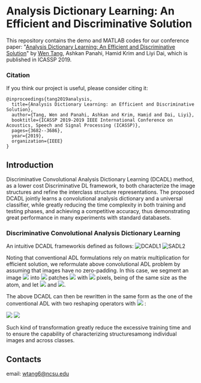 # Analysis Dictionary Learning: An Efficient and Discriminative Solution
This repository contains the demo and MATLAB codes for our conference paper: "[Analysis Dictionary Learning: An Efficient and Discriminative Solution](https://arxiv.org/abs/1903.03058)" by [Wen Tang](https://www.researchgate.net/profile/Wen_Tang24), Ashkan Panahi, Hamid Krim and Liyi Dai, which is published in ICASSP 2019.

### Citation
If you think our project is useful, please consider citing it:
```
@inproceedings{tang2019analysis,
  title={Analysis Dictionary Learning: an Efficient and Discriminative Solution},
  author={Tang, Wen and Panahi, Ashkan and Krim, Hamid and Dai, Liyi},
  booktitle={ICASSP 2019-2019 IEEE International Conference on Acoustics, Speech and Signal Processing (ICASSP)},
  pages={3682--3686},
  year={2019},
  organization={IEEE}
}
```

## Introduction
Discriminative Convolutional Analysis Dictionary Learning (DCADL) method, as a lower cost Discriminative DL framework, to both characterize the image structures and refine the interclass structure representations. The proposed DCADL jointly learns a convolutional analysis dictionary and a universal classifier, while greatly reducing the time complexity in both training and testing phases, and achieving a competitive accuracy, thus demonstrating great performance in many experiments with standard databasets.

### Discriminative Convolutional Analysis Dictionary Learning
An intuitive DCADL frameworkis defined as follows:
<img src="https://latex.codecogs.com/svg.latex?\arg\min_{\omega_i,u^i_j,W}~\sum_{j=1}^n\sum_{i=1}^{m}\left(\frac{1}{2}\|\omega_i\ast&space;x_j-u^i_j\|^2_2+\lambda_1\|u^i_j\|_1\right)+\frac{\lambda_2}{2}\|Y-W\tilde{U}\|_F^2," title="DCADL1" />
<img src="https://latex.codecogs.com/svg.latex?s.t.~\|\omega_i\|^2_2\leq&space;1;~\forall&space;i=1,\dots,m,~\tilde{U}=\begin{bmatrix}u^1_1&\cdots&u^1_n\\&space;\vdots&\ddots&\vdots\\&space;u^m_1&\cdots&u^m_n\\&space;\end{bmatrix}," title="SADL2" />

Noting that conventional ADL formulations rely on matrix multiplication for efficient solution, we reformulate above convolutional ADL problem by assuming that images have no zero-padding. In this case, we segment an image <img src="https://latex.codecogs.com/svg.latex?x_i"> into <img src="https://latex.codecogs.com/svg.latex?p"> patches <img src="https://latex.codecogs.com/svg.latex?[x_{i_1},\dots,x_{i_p}]"> with <img src="https://latex.codecogs.com/svg.latex?s\times&space;s"> pixels, being of the same size as the atom, and let 
<img src="https://latex.codecogs.com/svg.latex?\bar{X}=[x_{1_1},\dots,x_{1_p},\dots,x_{n_1},\dots,x_{n_p}]&space;\in\mathbb{R}^{s^2\times&space;np}"> and <img src="https://latex.codecogs.com/svg.latex?\bar{U}=\begin{bmatrix}&space;u_{1_1}^1&\cdots&u_{1_p}^1&\cdots&u_{n_1}^1&\cdots&u_{n_p}^1\\&space;\vdots&\ddots&\vdots&\ddots&\vdots&\ddots&\vdots\\&space;u_{1_1}^m&\cdots&u_{1_p}^m&\cdots&u_{n_1}^m&\cdots&u_{n_p}^m\\&space;\end{bmatrix}\in\mathbb{R}^{m\times&space;np}">.

The above DCADL can then be rewritten in the same form as the one of the conventional ADL with two reshaping operators with <img src="https://latex.codecogs.com/svg.latex?U"> :

<img src="https://latex.codecogs.com/svg.latex?\arg\min_{\substack{\Omega,\bar{U},W\\&space;\hat{U},\tilde{U}}}~\frac{1}{2}\|\Omega\bar{X}-\bar{U}\|^2_F+\lambda_1\|\hat{U}\|_1+\frac{\lambda_2}{2}\|Y-W\tilde{U}\|_F^2,">

<img src="https://latex.codecogs.com/svg.latex?s.t.~\|\omega_i\|^2_2\leq&space;1;~\forall&space;i=1,\dots,m,~\hat{U}=\begin{bmatrix}&space;u^1_{1_1}&u^2_{1_1}&\cdots&u^m_{n_1}\\&space;\vdots&\vdots&\ddots&\vdots\\&space;u^1_{1_p}&u^2_{1_p}&\cdots&u^m_{n_p}\\&space;\end{bmatrix},~\tilde{U}=\begin{bmatrix}&space;u^1_{1_1}&\cdots&u^1_{n_1}\\&space;\vdots&\ddots&\vdots\\u^m_{1_p}&\cdots&u^m_{n_p}\\&space;\end{bmatrix}">

Such kind of transformation greatly reduce the excessive training time and to ensure the capability of characterizing structuresamong individual images and across classes.

## Contacts
email: wtang6@ncsu.edu
